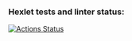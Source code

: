 ### Hexlet tests and linter status:
[![Actions Status](https://github.com/artem-alekseenko/dom-react-redux-project-lvl4/workflows/hexlet-check/badge.svg)](https://github.com/artem-alekseenko/dom-react-redux-project-lvl4/actions)